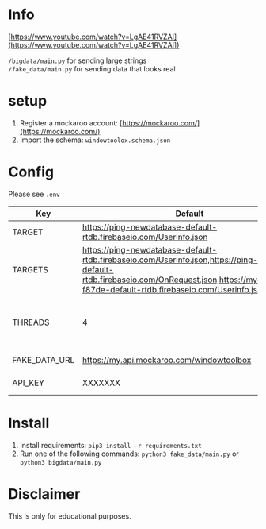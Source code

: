 # Info
[https://www.youtube.com/watch?v=LgAE41RVZAI](https://www.youtube.com/watch?v=LgAE41RVZAI])

```/bigdata/main.py``` for sending large strings  
```/fake_data/main.py``` for sending data that looks real

# setup

1. Register a mockaroo account: [https://mockaroo.com/](https://mockaroo.com/)
2. Import the schema: `windowtoolox.schema.json`

# Config
Please see ```.env```

| Key | Default | Info
| - | - | -
| TARGET | https://ping-newdatabase-default-rtdb.firebaseio.com/Userinfo.json | The Target for ```/fake_data/main.py```
| TARGETS | https://ping-newdatabase-default-rtdb.firebaseio.com/Userinfo.json,https://ping-user-default-rtdb.firebaseio.com/OnRequest.json,https://mydatabase-f87de-default-rtdb.firebaseio.com/Userinfo.json | The Targets for ```/bigdata/main.py``` with automatic validation
| THREADS | 4 | Thread count for ```/fake_data/main.py```. Please note that ```/bigdata/main.py``` has a thread for every target!
| FAKE_DATA_URL | https://my.api.mockaroo.com/windowtoolbox | API URL for Fake Data (https://mockaroo.com/)
| API_KEY | XXXXXXX | https://mockaroo.com/ API Key

# Install

1. Install requirements: ```pip3 install -r requirements.txt```
2. Run one of the following commands: ```python3 fake_data/main.py``` or ```python3 bigdata/main.py```

# Disclaimer

This is only for educational purposes.

